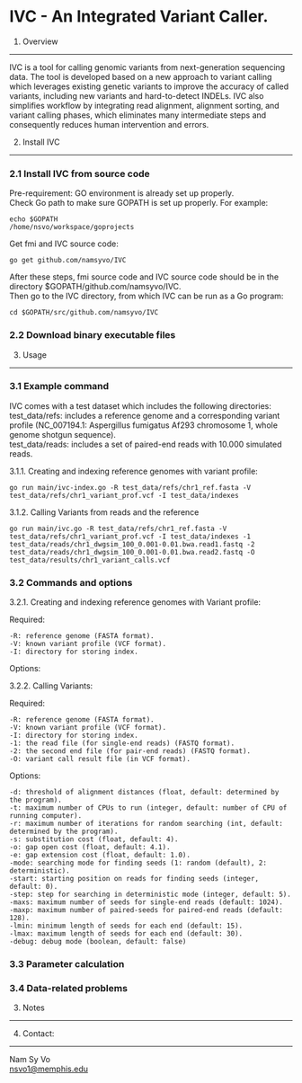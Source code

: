 IVC - An Integrated Variant Caller.
===================================


1. Overview
-----------

IVC is a tool for calling genomic variants from next-generation sequencing data. The tool is developed based on a new approach to variant calling which leverages existing genetic variants to improve the accuracy of called variants, including new variants and hard-to-detect INDELs. IVC also simplifies workflow by integrating read alignment, alignment sorting, and variant calling phases, which eliminates many intermediate steps and consequently reduces human intervention and errors.


2. Install IVC
--------------

### 2.1 Install IVC from source code

Pre-requirement: GO environment is already set up properly.  
Check Go path to make sure GOPATH is set up properly. For example:
```
echo $GOPATH
/home/nsvo/workspace/goprojects
```

Get fmi and IVC source code:
```
go get github.com/namsyvo/IVC
```
After these steps, fmi source code and IVC source code should be in the directory $GOPATH/github.com/namsyvo/IVC.  
Then go to the IVC directory, from which IVC can be run as a Go program:
```
cd $GOPATH/src/github.com/namsyvo/IVC
```

### 2.2 Download binary executable files

3. Usage
--------

### 3.1 Example command
IVC comes with a test dataset which includes the following directories:  
test_data/refs: includes a reference genome and a corresponding variant profile (NC_007194.1: Aspergillus fumigatus Af293 chromosome 1, whole genome shotgun sequence).  
test_data/reads: includes a set of paired-end reads with 10.000 simulated reads.

3.1.1. Creating and indexing reference genomes with variant profile:
```
go run main/ivc-index.go -R test_data/refs/chr1_ref.fasta -V test_data/refs/chr1_variant_prof.vcf -I test_data/indexes
```

3.1.2. Calling Variants from reads and the reference

```
go run main/ivc.go -R test_data/refs/chr1_ref.fasta -V test_data/refs/chr1_variant_prof.vcf -I test_data/indexes -1 test_data/reads/chr1_dwgsim_100_0.001-0.01.bwa.read1.fastq -2 test_data/reads/chr1_dwgsim_100_0.001-0.01.bwa.read2.fastq -O test_data/results/chr1_variant_calls.vcf
```

### 3.2 Commands and options

3.2.1. Creating and indexing reference genomes with Variant profile:

Required:

	-R: reference genome (FASTA format).  
	-V: known variant profile (VCF format).  
	-I: directory for storing index.  

Options:


3.2.2. Calling Variants:

Required:

	-R: reference genome (FASTA format).  
	-V: known variant profile (VCF format).  
	-I: directory for storing index.  
	-1: the read file (for single-end reads) (FASTQ format).  
	-2: the second end file (for pair-end reads) (FASTQ format).  
	-O: variant call result file (in VCF format).  

Options:  

	-d: threshold of alignment distances (float, default: determined by the program).  
	-t: maximum number of CPUs to run (integer, default: number of CPU of running computer).  
	-r: maximum number of iterations for random searching (int, default: determined by the program).  
	-s: substitution cost (float, default: 4). 
	-o: gap open cost (float, default: 4.1). 
	-e: gap extension cost (float, default: 1.0). 
	-mode: searching mode for finding seeds (1: random (default), 2: deterministic).  
	-start: starting position on reads for finding seeds (integer, default: 0).  
	-step: step for searching in deterministic mode (integer, default: 5).  
	-maxs: maximum number of seeds for single-end reads (default: 1024).  
	-maxp: maximum number of paired-seeds for paired-end reads (default: 128).  
	-lmin: minimum length of seeds for each end (default: 15).  
	-lmax: maximum length of seeds for each end (default: 30).  
	-debug: debug mode (boolean, default: false)


### 3.3 Parameter calculation


### 3.4 Data-related problems


3. Notes
--------


4. Contact:
-----------

Nam Sy Vo  
nsvo1@memphis.edu
